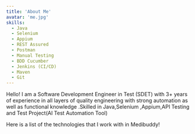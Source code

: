 ```yaml
---
title: 'About Me'
avatar: 'me.jpg'
skills:
  - Java 
  - Selenium
  - Appium
  - REST Assured
  - Postman
  - Manual Testing
  - BDD Cucumber
  - Jenkins (CI/CD)
  - Maven
  - Git
---
```


Hello! I am a Software Development Engineer in Test (SDET) with 3+ years of experience in all layers of quality engineering with strong automation as well as functional knowledge .Skilled in Java,Selenium ,Appium,API Testing and Test
Project(AI Test Automation Tool)

Here is a list of the technologies that I work with in Medibuddy!
